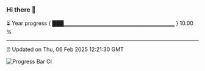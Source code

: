 ### Hi there 👋

⏳ Year progress { ███▁▁▁▁▁▁▁▁▁▁▁▁▁▁▁▁▁▁▁▁▁▁▁▁▁▁▁ } 10.00 %

---

⏰ Updated on Thu, 06 Feb 2025 12:21:30 GMT

![Progress Bar CI](https://github.com/code-lakshay/GitHub-Actions-Demo/workflows/Progress%20Bar%20CI/badge.svg)
